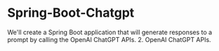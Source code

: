 # Spring-Boot-Chatgpt
We'll create a Spring Boot application that will generate responses to a prompt by calling the OpenAI ChatGPT APIs. 2. OpenAI ChatGPT APIs.
